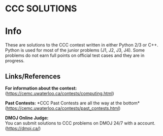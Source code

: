 # CCC SOLUTIONS

# Info
These are solutions to the CCC contest written in either Python 2/3 or C++. Python is used for most of the junior problems (J1, J2, J3, J4). Some problems do not earn full points on official test cases and they are in progress.

## Links/References

**For information about the contest:**\
(https://cemc.uwaterloo.ca/contests/computing.html)

**Past Contests:** \*CCC Past Contests are all the way at the bottom*
(https://cemc.uwaterloo.ca/contests/past_contests.html)

**DMOJ Online Judge:** \
You can submit solutions to CCC problems on DMOJ 24/7 with a account.\
(https://dmoj.ca/)
